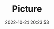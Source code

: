 ---
weight: 1
images:
- /images/edited/152.jpeg
title: Picture
date: 2022-10-24 20:23:53
tags: [luminarneo,work,ilce7m3,person,people]
---